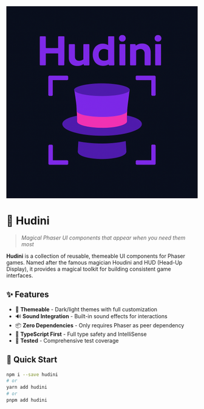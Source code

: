 <img src="data/hudini.png" alt="hudini" />

# 🎩 Hudini

> _Magical Phaser UI components that appear when you need them most_

**Hudini** is a collection of reusable, themeable UI components for Phaser games. Named after the famous magician Houdini and HUD (Head-Up Display), it provides a magical toolkit for building consistent game interfaces.

## ✨ Features

- 🎨 **Themeable** - Dark/light themes with full customization
- 🔊 **Sound Integration** - Built-in sound effects for interactions
- 📦 **Zero Dependencies** - Only requires Phaser as peer dependency
- 🎯 **TypeScript First** - Full type safety and IntelliSense
- 🧪 **Tested** - Comprehensive test coverage

## 🚀 Quick Start

```bash
npm i --save hudini
# or
yarn add hudini
# or
pnpm add hudini
```
